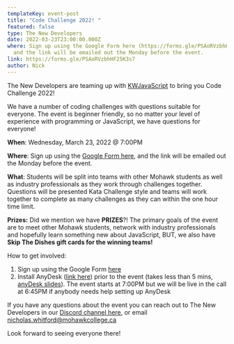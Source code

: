 ```yaml
---
templateKey: event-post
title: "Code Challenge 2022! "
featured: false
type: The New Developers
date: 2022-03-23T23:00:00.000Z
where: Sign up using the Google Form here (https://forms.gle/PSAoRVzbhHF25K3s7),
  and the link will be emailed out the Monday before the event.
link: https://forms.gle/PSAoRVzbhHF25K3s7
author: Nick
---
```

The New Developers are teaming up with [KWJavaScript](https://www.meetup.com/KWJavaScript/) to bring you Code Challenge 2022! 

We have a number of coding challenges with questions suitable for everyone. The event is beginner friendly, so no matter your level of experience with programming or JavaScript, we have questions for everyone!

**When**: Wednesday, March 23, 2022 @ 7:00PM

**Where**: Sign up using the [Google Form here](https://forms.gle/PSAoRVzbhHF25K3s7), and the link will be emailed out the Monday before the event.

**What**: Students will be split into teams with other Mohawk students as well as industry professionals as they work through challenges together.  Questions will be presented Kata Challenge style and teams will work together to complete as many challenges as they can within the one hour time limit.

**Prizes:** Did we mention we have **PRIZES**?! The primary goals of the event are to meet other Mohawk students, network with industry professionals and hopefully learn something new about JavaScript, BUT, we also have **Skip The Dishes gift cards for the winning teams!**

How to get involved:

1. Sign up using the Google Form [here](https://forms.gle/PSAoRVzbhHF25K3s7)
2. Install AnyDesk ([link here](https://anydesk.com/en/downloads)) prior to the event (takes less than 5 mins, [anyDesk slides](https://docs.google.com/presentation/d/16tt3hU93ee26QcwBS2edlGNlFSo6aYIcOzvAGk_7MK8/edit#slide=id.gbe00f69c26_0_10)). The event starts at 7:00PM but we will be live in the call at 6:45PM if anybody needs help setting up AnyDesk

If you have any questions about the event you can reach out to The New Developers in our [Discord channel here](https://bit.ly/tnd-discord), or email [nicholas.whitford@mohawkcollege.ca](mailto:nicholas.whitford@mohawkcollege.ca)

Look forward to seeing everyone there!